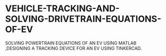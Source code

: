 # VEHICLE-TRACKING-AND-SOLVING-DRIVETRAIN-EQUATIONS-OF-EV
SOLVING POWERTRAIN EQUATIONS OF AN EV USING MATLAB ,DESIGNING A TRACKING DEVICE FOR AN EV USING TINKERCAD.
